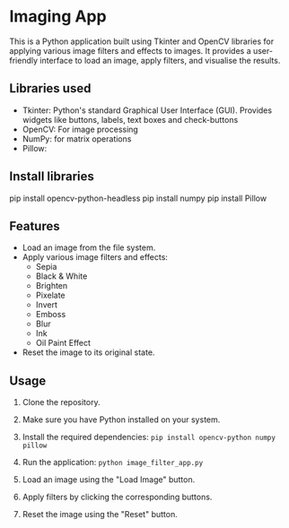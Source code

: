 # Imaging App
This is a Python application built using Tkinter and OpenCV libraries for applying various image filters and effects to images. It provides a user-friendly interface to load an image, apply filters, and visualise the results.

## Libraries used 
- Tkinter: Python's standard Graphical User Interface (GUI). Provides widgets like buttons, labels, text boxes and check-buttons 
- OpenCV: For image processing
- NumPy: for matrix operations
- Pillow:

## Install libraries

pip install opencv-python-headless
pip install numpy
pip install Pillow

## Features

- Load an image from the file system.
- Apply various image filters and effects:
  - Sepia
  - Black & White
  - Brighten
  - Pixelate
  - Invert
  - Emboss
  - Blur
  - Ink
  - Oil Paint Effect
- Reset the image to its original state.


## Usage

1. Clone the repository.
2. Make sure you have Python installed on your system.
3. Install the required dependencies: 
`pip install opencv-python numpy pillow`

4. Run the application:
`python image_filter_app.py`

5. Load an image using the "Load Image" button.
6. Apply filters by clicking the corresponding buttons.
7. Reset the image using the "Reset" button.
